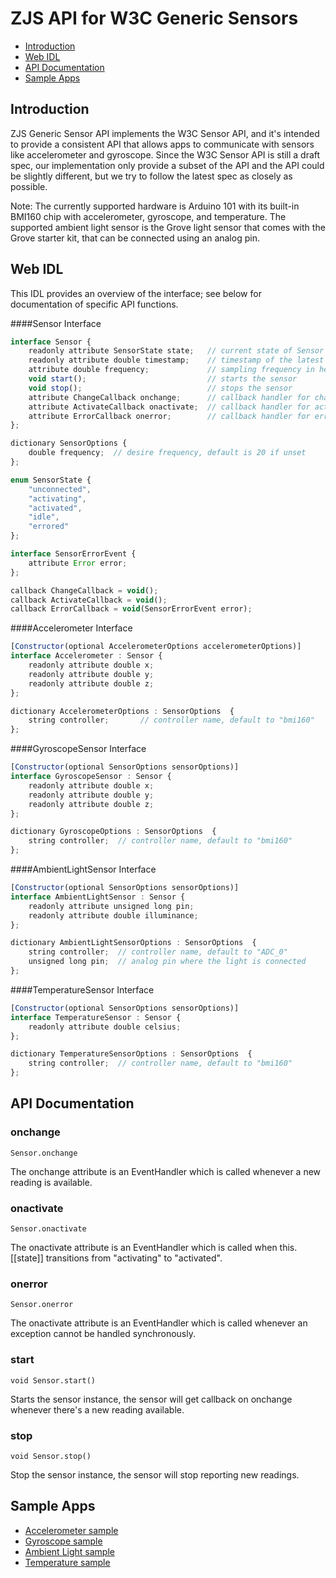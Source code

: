 ZJS API for W3C Generic Sensors
==============================

* [Introduction](#introduction)
* [Web IDL](#web-idl)
* [API Documentation](#api-documentation)
* [Sample Apps](#sample-apps)

Introduction
------------
ZJS Generic Sensor API implements the W3C Sensor API, and it's intended to
provide a consistent API that allows apps to communicate with sensors like
accelerometer and gyroscope. Since the W3C Sensor API is still a draft spec,
our implementation only provide a subset of the API and the API could be
slightly different, but we try to follow the latest spec as closely as
possible.

Note: The currently supported hardware is Arduino 101 with its built-in
BMI160 chip with accelerometer, gyroscope, and temperature.  The supported
ambient light sensor is the Grove light sensor that comes with the
Grove starter kit, that can be connected using an analog pin.

Web IDL
-------
This IDL provides an overview of the interface; see below for documentation of
specific API functions.

####Sensor Interface
```javascript
interface Sensor {
    readonly attribute SensorState state;   // current state of Sensor object
    readonly attribute double timestamp;    // timestamp of the latest reading in milliseconds
    attribute double frequency;             // sampling frequency in hertz
    void start();                           // starts the sensor
    void stop();                            // stops the sensor
    attribute ChangeCallback onchange;      // callback handler for change events
    attribute ActivateCallback onactivate;  // callback handler for activate events
    attribute ErrorCallback onerror;        // callback handler for error events
};

dictionary SensorOptions {
    double frequency;  // desire frequency, default is 20 if unset
};

enum SensorState {
    "unconnected",
    "activating",
    "activated",
    "idle",
    "errored"
};

interface SensorErrorEvent {
    attribute Error error;
};

callback ChangeCallback = void();
callback ActivateCallback = void();
callback ErrorCallback = void(SensorErrorEvent error);
```
####Accelerometer Interface
```javascript
[Constructor(optional AccelerometerOptions accelerometerOptions)]
interface Accelerometer : Sensor {
    readonly attribute double x;
    readonly attribute double y;
    readonly attribute double z;
};

dictionary AccelerometerOptions : SensorOptions  {
    string controller;       // controller name, default to "bmi160"
};
```
####GyroscopeSensor Interface
```javascript
[Constructor(optional SensorOptions sensorOptions)]
interface GyroscopeSensor : Sensor {
    readonly attribute double x;
    readonly attribute double y;
    readonly attribute double z;
};

dictionary GyroscopeOptions : SensorOptions  {
    string controller;  // controller name, default to "bmi160"
};
```
####AmbientLightSensor Interface
```javascript
[Constructor(optional SensorOptions sensorOptions)]
interface AmbientLightSensor : Sensor {
    readonly attribute unsigned long pin;
    readonly attribute double illuminance;
};

dictionary AmbientLightSensorOptions : SensorOptions  {
    string controller;  // controller name, default to "ADC_0"
    unsigned long pin;  // analog pin where the light is connected
};
```
####TemperatureSensor Interface
```javascript
[Constructor(optional SensorOptions sensorOptions)]
interface TemperatureSensor : Sensor {
    readonly attribute double celsius;
};

dictionary TemperatureSensorOptions : SensorOptions  {
    string controller;  // controller name, default to "bmi160"
};
```

API Documentation
-----------------

### onchange
`Sensor.onchange`

The onchange attribute is an EventHandler which is called whenever a new reading is available.

### onactivate
`Sensor.onactivate`

The onactivate attribute is an EventHandler which is called when this.[[state]] transitions from "activating" to "activated".

### onerror
`Sensor.onerror`

The onactivate attribute is an EventHandler which is called whenever an exception cannot be handled synchronously.

### start
`void Sensor.start()`

Starts the sensor instance, the sensor will get callback on onchange whenever there's a new reading available.

### stop
`void Sensor.stop()`

Stop the sensor instance, the sensor will stop reporting new readings.

Sample Apps
-----------
* [Accelerometer sample](../samples/BMI160Accelerometer.js)
* [Gyroscope sample](../samples/BMI160Gyroscope.js)
* [Ambient Light sample](../samples/AmbientLight.js)
* [Temperature sample](../samples/BMI160Temperature.js)
